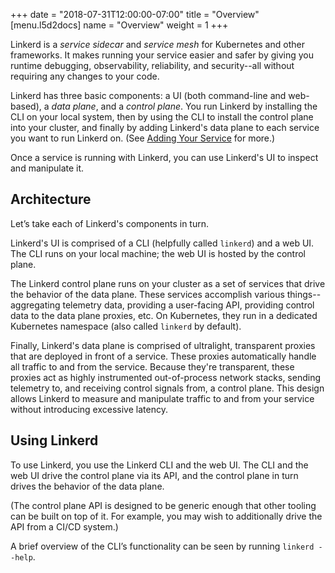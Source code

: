 +++
date = "2018-07-31T12:00:00-07:00"
title = "Overview"
[menu.l5d2docs]
  name = "Overview"
  weight = 1
+++

Linkerd is a _service sidecar_ and _service mesh_ for Kubernetes and other
frameworks. It makes running your service easier and safer by giving you
runtime debugging, observability, reliability, and security--all without
requiring any changes to your code.

Linkerd has three basic components: a UI (both command-line and web-based), a
*data plane*, and a *control plane*. You run Linkerd by installing the CLI on
your local system, then by using the CLI to install the control plane into your
cluster, and finally by adding Linkerd's data plane to each service you want to
run Linkerd on. (See [Adding Your Service](../adding-your-service) for more.)

Once a service is running with Linkerd, you can use Linkerd's UI to inspect and
manipulate it.

## Architecture

Let’s take each of Linkerd's components in turn.

Linkerd's UI is comprised of a CLI (helpfully called `linkerd`) and a web UI.
The CLI runs on your local machine; the web UI is hosted by the control plane.

The Linkerd control plane runs on your cluster as a set of services that drive
the behavior of the data plane. These services accomplish various
things--aggregating telemetry data, providing a user-facing API, providing
control data to the data plane proxies, etc. On Kubernetes, they run in a
dedicated Kubernetes namespace (also called `linkerd` by default).

Finally, Linkerd's data plane is comprised of ultralight, transparent proxies
that are deployed in front of a service. These proxies automatically handle all
traffic to and from the service. Because they're transparent, these proxies act
as highly instrumented out-of-process network stacks, sending telemetry to, and
receiving control signals from, a control plane. This design allows Linkerd to
measure and manipulate traffic to and from your service without introducing
excessive latency.

## Using Linkerd

To use Linkerd, you use the Linkerd CLI and the web UI. The CLI and the web UI
drive the control plane via its API, and the control plane in turn drives the
behavior of the data plane.

(The control plane API is designed to be generic enough that other tooling can
be built on top of it. For example, you may wish to additionally drive the API
from a CI/CD system.)

A brief overview of the CLI’s functionality can be seen by running `linkerd
--help`.

